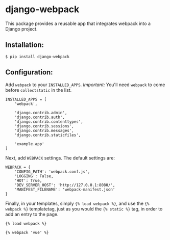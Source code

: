 # django-webpack

This package provides a reusable app that integrates webpack into a Django project.

## Installation:

    $ pip install django-webpack

## Configuration:

Add `webpack` to your `INSTALLED_APPS`. *Important:* You'll need `webpack` to come before `collectstatic` in the list.

    INSTALLED_APPS = [
        'webpack',

        'django.contrib.admin',
        'django.contrib.auth',
        'django.contrib.contenttypes',
        'django.contrib.sessions',
        'django.contrib.messages',
        'django.contrib.staticfiles',

        'example.app'
    ]

Next, add `WEBPACK` settings. The default settings are:

    WEBPACK = {
        'CONFIG_PATH': 'webpack.conf.js',
        'LOGGING': False,
        'HOT': True,
        'DEV_SERVER_HOST': 'http://127.0.0.1:8080/',
        'MANIFEST_FILENAME': 'webpack-manifest.json'
    }

Finally, in your templates, simply `{% load webpack %}`, and use the `{% webpack %}` templatetag, just as you would the `{% static %}` tag, in order to add an entry to the page.

    {% load webpack %}

    {% webpack 'vue' %}
